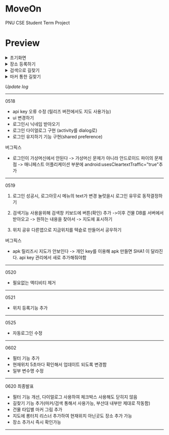 # MoveOn
PNU CSE Student Term Project

# Preview

<details>
<summary>초기화면</summary>
  <img src="https://github.com/BaeJuneHyuck/MoveOn/blob/master/gif/init.gif"" alt="hi" class="inline"/>
</details>

<details>
<summary>장소 등록하기</summary>
 <img src="https://github.com/BaeJuneHyuck/MoveOn/blob/master/gif/locationadd.gif"" alt="hi" class="inline"/>
</details>

<details>
<summary>검색으로 길찾기</summary>
 <img src="https://github.com/BaeJuneHyuck/MoveOn/blob/master/gif/navi2.gif"" alt="hi" class="inline"/>
![navigation](https://github.com/BaeJuneHyuck/MoveOn/blob/master/gif/navi1.gif?raw=true)
</details>

<details>
<summary>마커 통한 길찾기</summary>
 <img src="https://github.com/BaeJuneHyuck/MoveOn/blob/master/gif/navi2.gif"" alt="hi" class="inline"/>
</details>

*Update log*

-------------------------------------------------------
0518
 * api key 오류 수정 (릴리즈 버전에서도 지도 사용가능)
 * ui 변경하기
 * 로그인시 닉네임 받아오기
 * 로그인 다이얼로그 구현 (activity를 dialog로)
 * 로그인 유지하기 기능 구현(shared preference)

 버그픽스
 * 로그인이 가상머신에서 안된다
 -> 가상머신 문제가 아니라 안드로이드 파이의 문제점
 -> 매니페스트 어플리케이션 부분에 android:usesCleartextTraffic="true"추가

-------------------------------------------------------
0519
 1) 로그인 성공시, 로그아웃시 
    메뉴의 text가 변경
    눌럿을시 로그인 유무로 동작결정하기 

 2) 검색기능 사용을위해 검색창 키보드에 버튼(확인) 추가
  ->이후 건물 DB를 서버에서 받아오고
  -> 원하는 내용을 찾아서
  -> 지도에 표시하기

 3) 위치 공유
  다른앱으로 지금위치를 텍슽로 만들어서 공우하기

 버그픽스
 *  apk 릴리즈시 지도가 안보인다
 -> 개인 key를 이용해 apk 만들면
 SHA1 이 달라진다. api key 관리에서 새로 추가해줘야함

-------------------------------------------------------
0520
 * 필요없는 액티비티 제거
-------------------------------------------------------
0521
 * 위치 등록기능 추가
-------------------------------------------------------
0525
 * 자동로그인 수정
-------------------------------------------------------
0602
 * 필터 기능 추가
 * 현재위치 5초마다 확인해서 업데이트 되도록 변경함
 * 일부 변수명 수정
-------------------------------------------------------
0620 최종발표
 * 필터 기능 개선, 다이얼로그 사용하여 체크박스 사용해도 닫히지 않음
 * 길찾기 기능 추가(마커/검색 통해서 사용가능, 부산대 내부만 제대로 작동함)
 * 건물 타입별 마커 그림 추가
 * 지도에 롱터치 리스너 추가하여 현재위치 아닌곳도 장소 추가 가능
 * 장소 추가시 즉시 확인가능
 ------------------------------------------------------
